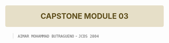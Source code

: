 <div style="background-color:rgb(230, 223, 200); 
        color:rgb(94, 78, 27); 
        padding: 20px 10px; 
        border-radius: 5px;
        max-width: 1425px; 
        margin: 20px auto;">
    <p style="text-align: center; 
        font-size: 24px; 
        margin: 0;">
        <strong>CAPSTONE MODULE 03
</strong></p>
</div>

>`AIMAR MOHAMMAD BUTRAGUENO` - `JCDS 2804`
